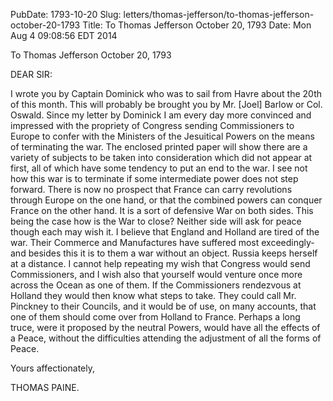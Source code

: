 PubDate: 1793-10-20
Slug: letters/thomas-jefferson/to-thomas-jefferson-october-20-1793
Title: To Thomas Jefferson  October 20, 1793
Date: Mon Aug  4 09:08:56 EDT 2014

   To Thomas Jefferson  October 20, 1793

   DEAR SIR:

   I wrote you by Captain Dominick who was to sail from Havre about the 20th
   of this month. This will probably be brought you by Mr. [Joel] Barlow or
   Col. Oswald. Since my letter by Dominick I am every day more convinced and
   impressed with the propriety of Congress sending Commissioners to Europe
   to confer with the Ministers of the Jesuitical Powers on the means of
   terminating the war. The enclosed printed paper will show there are a
   variety of subjects to be taken into consideration which did not appear at
   first, all of which have some tendency to put an end to the war. I see not
   how this war is to terminate if some intermediate power does not step
   forward. There is now no prospect that France can carry revolutions
   through Europe on the one hand, or that the combined powers can conquer
   France on the other hand. It is a sort of defensive War on both sides.
   This being the case how is the War to close? Neither side will ask for
   peace though each may wish it. I believe that England and Holland are
   tired of the war. Their Commerce and Manufactures have suffered most
   exceedingly-and besides this it is to them a war without an object. Russia
   keeps herself at a distance. I cannot help repeating my wish that Congress
   would send Commissioners, and I wish also that yourself would venture once
   more across the Ocean as one of them. If the Commissioners rendezvous at
   Holland they would then know what steps to take. They could call Mr.
   Pinckney to their Councils, and it would be of use, on many accounts, that
   one of them should come over from Holland to France. Perhaps a long truce,
   were it proposed by the neutral Powers, would have all the effects of a
   Peace, without the difficulties attending the adjustment of all the forms
   of Peace.

   Yours affectionately,

   THOMAS PAINE.




